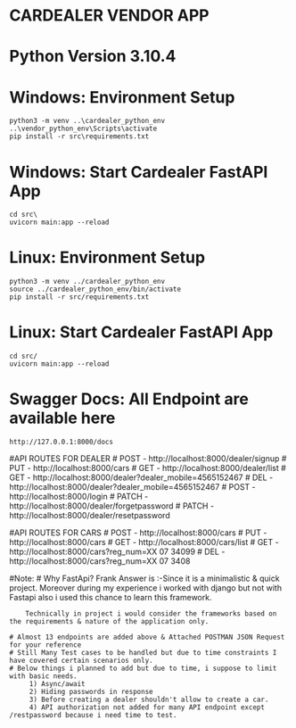 # CARDEALER VENDOR APP

# Python Version 3.10.4

# Windows: Environment Setup
```commandline
python3 -m venv ..\cardealer_python_env
..\vendor_python_env\Scripts\activate
pip install -r src\requirements.txt
```
# Windows: Start Cardealer FastAPI App
```commandline
cd src\
uvicorn main:app --reload
```

# Linux: Environment Setup
```commandline
python3 -m venv ../cardealer_python_env
source ../cardealer_python_env/bin/activate
pip install -r src/requirements.txt
```
# Linux: Start Cardealer FastAPI App
```commandline
cd src/
uvicorn main:app --reload
```

# Swagger Docs: All Endpoint are available here
```commandline
http://127.0.0.1:8000/docs
```

#API ROUTES FOR DEALER
    # POST - http://localhost:8000/dealer/signup
    # PUT  - http://localhost:8000/cars
    # GET  - http://localhost:8000/dealer/list
    # GET  - http://localhost:8000/dealer?dealer_mobile=4565152467
    # DEL  - http://localhost:8000/dealer?dealer_mobile=4565152467
    # POST - http://localhost:8000/login
    # PATCH - http://localhost:8000/dealer/forgetpassword
    # PATCH - http://localhost:8000/dealer/resetpassword


#API ROUTES FOR CARS
    # POST - http://localhost:8000/cars
    # PUT  - http://localhost:8000/cars
    # GET  - http://localhost:8000/cars/list
    # GET  - http://localhost:8000/cars?reg_num=XX 07 34099
    # DEL  - http://localhost:8000/cars?reg_num=XX 07 3408

#Note:
    # Why FastApi?
        Frank Answer is :-Since it is a minimalistic  & quick project. Moreover during my experience 
        i worked with django but not with Fastapi also i used this chance to learn this framework.

        Technically in project i would consider the frameworks based on the requirements & nature of the application only.

    # Almost 13 endpoints are added above & Attached POSTMAN JSON Request for your reference
    # Still Many Test cases to be handled but due to time constraints I have covered certain scenarios only.
    # Below things i planned to add but due to time, i suppose to limit with basic needs. 
         1) Async/await 
         2) Hiding passwords in response
         3) Before creating a dealer shouldn't allow to create a car.
         4) API authorization not added for many API endpoint except /restpassword because i need time to test.
    
